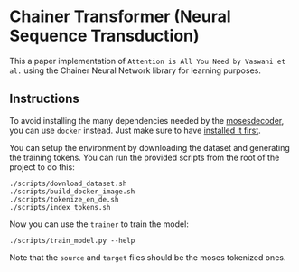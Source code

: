 # Chainer Transformer (Neural Sequence Transduction)

This a paper implementation of `Attention is All You Need by Vaswani et al.` using the Chainer Neural Network library for
learning purposes. 

## Instructions

To avoid installing the many dependencies needed by the [mosesdecoder](https://github.com/moses-smt/mosesdecoder), you
can use `docker` instead. Just make sure to have [installed it first](https://docs.docker.com/install/).

You can setup the environment by downloading the dataset and generating the training tokens. You can run the provided scripts
from the root of the project to do this:

```
./scripts/download_dataset.sh
./scripts/build_docker_image.sh
./scripts/tokenize_en_de.sh
./scripts/index_tokens.sh
```

Now you can use the `trainer` to train the model:

```
./scripts/train_model.py --help
```

Note that the `source` and `target` files should be the moses tokenized ones.
